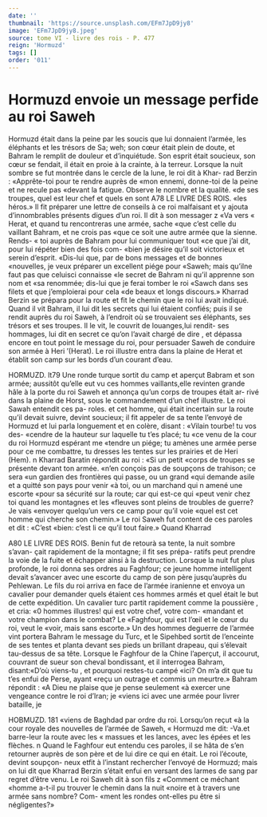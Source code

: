 ```yaml
---
date: ''
thumbnail: 'https://source.unsplash.com/EFm7JpD9jy8'
image: 'EFm7JpD9jy8.jpeg'
source: tome VI - livre des rois - P. 477
reign: 'Hormuzd'
tags: []
order: '011'
---
```


# Hormuzd envoie un message perfide au roi Saweh

Hormuzd était dans la peine par les soucis que lui
donnaient l’armée, les éléphants et les trésors de Sa;
weh; son cœur était plein de doute, et Bahram le remplit de douleur et d’inquiétude. Son esprit était soucieux, son cœur se fendait, il était en proie à la crainte, à la terreur. Lorsque la nuit sombre se fut montrée dans le cercle de la lune, le roi dit à Khar- rad Berzin : «Apprête-toi pour te rendre auprès de «mon ennemi, donne-toi de la peine et ne recule pas «devant la fatigue. Observe le nombre et la qualité. «de ses troupes, quel est leur chef et quels en sont
A78 LE LIVRE DES ROIS.
«les héros.» Il fit préparer une lettre de conseils à
ce roi malfaisant et y ajouta d’innombrables présents digues d’un roi. Il dit à son messager z «Va vers
« Herat, et quand tu rencontreras une armée, sache «que c’est celle du vaillant Bahram, et ne crois pas «que ce soit une autre armée que la sienne. Rends-
« toi auprès de Bahram pour lui communiquer tout «ce que j’ai dit, pour lui répéter bien des fois com-
«bien je désire qu’il soit victorieux et serein d’esprit. «Dis-lui que, par de bons messages et de bonnes «nouvelles, je veux préparer un excellent piége pour «Saweh; mais qu’ilne faut pas que celuisci connaisse
«le secret de Bahram ni qu’il apprenne son nom et «sa renommée; dis-lui que je ferai tomber le roi «Sawch dans ses filets et que j’emploierai pour cela
«de beaux et longs discours.»
Kharrad Berzin se prépara pour la route et fit le chemin que le roi lui avait indiqué. Quand il vit Bahram, il lui dit les secrets qui lui étaient confiés; puis il se rendit auprès du roi Saweh, à l’endroit
où se trouvaient ses éléphants, ses trésors et ses
troupes. Il le vit, le couvrit de louanges,lui rendit- ses hommages, lui dit en secret ce qu’on l’avait
chargé de dire , et dépassa encore en tout point le message du roi, pour persuader Saweh de conduire
son armée à Heri ’(Herat).
Le roi illustre entra dans la plaine de Herat et établit son camp sur les bords d’un courant d’eau.

HORMUZD. lt79 Une ronde turque sortit du camp et aperçut Babram
et son armée; aussitôt qu’elle eut vu ces hommes vaillants,elle revinten grande hâle à la porte du roi Saweh et annonça qu’un corps de troupes était ar-
rivé dans la plaine de Horst, sous le commandement d’un chef illustre. Le roi Sawah entendit ces pa- roles. et cet homme, qui était incertain sur la route qu’il devait suivre, devint soucieux; il fit appeler de sa tente l’envoyé de Hormuzd et lui parla longuement
et en colère, disant : «Vilain tourbe! tu vos des- «cendre de la hauteur sur laquelle tu t’es placé; tu
«ce venu de la cour du roi Hormuzd espérant me «tendre un piége; tu amènes une armée perse pour
ce me combattre, tu dresses les tentes sur les prairies et de Heri (Hem). n
Kharrad Baratin répondit au roi : «Si un petit «corps de troupes se présente devant ton armée. «n’en conçois pas de soupçons de trahison; ce sera
«un gardien des frontières qui passe, ou un grand «qui demande asile et a quitté son pays pour venir «à toi, ou un marchand qui n amené une escorte «pour sa sécurité sur la route; car qui est-ce qui «peut venir chez toi quand les montagnes et les «fleuves sont pleins de troubles de guerre? Je vais «envoyer quelqu’un vers ce camp pour qu’il voie
«quel est cet homme qui cherche son chemin.» Le roi Saweh fut content de ces paroles et dit : «C’est «bien: c’est li ce qu’il tout faire.» Quand Kharrad

A80 LE LIVRE DES ROIS.
Benin fut de retourà sa tente, la nuit sombre s’avan-
çait rapidement de la montagne; il fit ses prépa- ratifs peut prendre la voie de la fuite et échapper ainsi à la destruction.
Lorsque la nuit fut plus profonde, le roi donna ses ordres au Faghfour; ce jeune homme intelligent devait s’avancer avec une escorte du camp de son père jusqu’auprès du Pehlewan. Le fils du roi arriva
en face de l’armée iranienne et envoya un cavalier
pour demander quels étaient ces hommes armés et
quel était le but de cette expédition. Un cavalier
turc partit rapidement comme la poussière , et cria: «0 hommes illustres! qui est votre chef, votre com- «mandant et votre champion dans le combat? Le «Faghfour, qui est l’œil et le cœur du roi, veut le
«voir, mais sans escorte.» Un des hommes deguerre
de l’armée vint portera Bahram le message du Turc,
et le Sipehbed sortit de l’enceinte de ses tentes et planta devant ses pieds un brillant drapeau, qui s’élevait tau-dessus de sa tête. Lorsque le Faghfour de
la Chine l’aperçut, il accourut, couvrant de sueur
son cheval bondissant, et il interrogea Bahram, disant:«D’où viens-tu , et pourquoi restes-tu campé
«ici? On m’a dit que tu t’es enfui de Perse, ayant
«reçu un outrage et commis un meurtre.» Bahram répondit : «A Dieu ne plaise que je pense seulement
«à exercer une vengeance contre le roi d’lran; je «viens ici avec une armée pour livrer bataille, je

HOBMUZD. 181 «viens de Baghdad par ordre du roi. Lorsqu’on reçut
«à la cour royale des nouvelles de l’armée de Saweh,
« Hormuzd me dit: -Va.et barre-leur la route avec les « massues et les lances, avec les épées et les flèches. n
Quand le Faghfour eut entendu ces paroles, il se hâta de s’en retourner auprès de son père et de lui
dire ce qui en était. Le roi l’écoute, devint soupçon-
neux etfit à l’instant rechercher l’envoyé de Hormuzd;
mais on lui dit que Kharrad Berzin s’était enfui en versant des larmes de sang par regret d’être venu. Le roi Saweh dit à son fils z «Comment ce méchant «homme a-t-il pu trouver le chemin dans la nuit «noire et à travers une armée sans nombre? Com- «ment les rondes ont-elles pu être si négligentes?»
